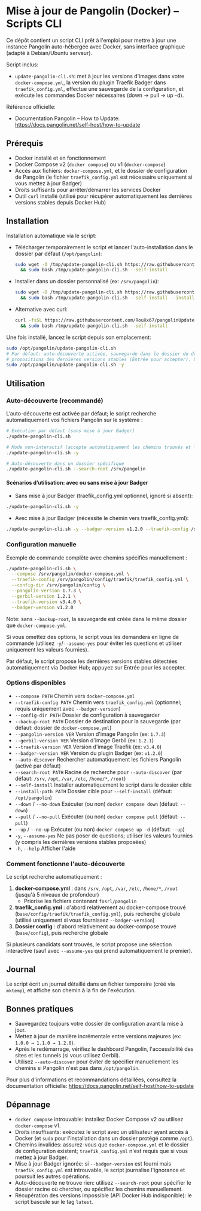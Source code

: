 # Mise à jour de Pangolin (Docker) – Scripts CLI

Ce dépôt contient un script CLI prêt à l'emploi pour mettre à jour une instance Pangolin auto-hébergée avec Docker, sans interface graphique (adapté à Debian/Ubuntu serveur).

Script inclus:
- `update-pangolin-cli.sh`: met à jour les versions d'images dans votre `docker-compose.yml`, la version du plugin Traefik Badger dans `traefik_config.yml`, effectue une sauvegarde de la configuration, et exécute les commandes Docker nécessaires (down → pull → up -d).

Référence officielle:
- Documentation Pangolin – How to Update: https://docs.pangolin.net/self-host/how-to-update

## Prérequis
- Docker installé et en fonctionnement
- Docker Compose v2 (`docker compose`) ou v1 (`docker-compose`)
- Accès aux fichiers: `docker-compose.yml`, et le dossier de configuration de Pangolin (le fichier `traefik_config.yml` est nécessaire uniquement si vous mettez à jour Badger)
- Droits suffisants pour arrêter/démarrer les services Docker
- Outil `curl` installé (utilisé pour récupérer automatiquement les dernières versions stables depuis Docker Hub)

## Installation

Installation automatique via le script:
- Télécharger temporairement le script et lancer l'auto-installation dans le dossier par défaut (`/opt/pangolin`):
  ```bash
  sudo wget -O /tmp/update-pangolin-cli.sh https://raw.githubusercontent.com/RouXx67/pangolinUpdate/main/update-pangolin-cli.sh \
    && sudo bash /tmp/update-pangolin-cli.sh --self-install
  ```
- Installer dans un dossier personnalisé (ex: `/srv/pangolin`):
  ```bash
  sudo wget -O /tmp/update-pangolin-cli.sh https://raw.githubusercontent.com/RouXx67/pangolinUpdate/main/update-pangolin-cli.sh \
    && sudo bash /tmp/update-pangolin-cli.sh --self-install --install-path /srv/pangolin
  ```
- Alternative avec curl:
  ```bash
  curl -fsSL https://raw.githubusercontent.com/RouXx67/pangolinUpdate/main/update-pangolin-cli.sh -o /tmp/update-pangolin-cli.sh \
    && sudo bash /tmp/update-pangolin-cli.sh --self-install
  ```

Une fois installé, lancez le script depuis son emplacement:
```bash
sudo /opt/pangolin/update-pangolin-cli.sh
# Par défaut: auto-découverte activée, sauvegarde dans le dossier du docker-compose,
# propositions des dernières versions stables (Entrée pour accepter). Utilisez -y pour tout accepter automatiquement:
sudo /opt/pangolin/update-pangolin-cli.sh -y
```

## Utilisation

### Auto-découverte (recommandé)
L’auto-découverte est activée par défaut; le script recherche automatiquement vos fichiers Pangolin sur le système :

```bash
# Exécution par défaut (sans mise à jour Badger)
./update-pangolin-cli.sh

# Mode non-interactif (accepte automatiquement les chemins trouvés et les dernières versions stables)
./update-pangolin-cli.sh -y

# Auto-découverte dans un dossier spécifique
./update-pangolin-cli.sh --search-root /srv/pangolin
```

#### Scénarios d’utilisation: avec ou sans mise à jour Badger
- Sans mise à jour Badger (traefik_config.yml optionnel, ignoré si absent):
```bash
./update-pangolin-cli.sh -y
```
- Avec mise à jour Badger (nécessite le chemin vers traefik_config.yml):
```bash
./update-pangolin-cli.sh -y --badger-version v1.2.0 --traefik-config /srv/pangolin/config/traefik/traefik_config.yml
```

### Configuration manuelle
Exemple de commande complète avec chemins spécifiés manuellement :
```bash
./update-pangolin-cli.sh \
  --compose /srv/pangolin/docker-compose.yml \
  --traefik-config /srv/pangolin/config/traefik/traefik_config.yml \
  --config-dir /srv/pangolin/config \
  --pangolin-version 1.7.3 \
  --gerbil-version 1.2.1 \
  --traefik-version v3.4.0 \
  --badger-version v1.2.0
```
Note: sans `--backup-root`, la sauvegarde est créée dans le même dossier que `docker-compose.yml`.

Si vous omettez des options, le script vous les demandera en ligne de commande (utilisez `-y`/`--assume-yes` pour éviter les questions et utiliser uniquement les valeurs fournies).

Par défaut, le script propose les dernières versions stables détectées automatiquement via Docker Hub; appuyez sur Entrée pour les accepter.

### Options disponibles
- `--compose PATH`             Chemin vers `docker-compose.yml`
- `--traefik-config PATH`      Chemin vers `traefik_config.yml` (optionnel; requis uniquement avec `--badger-version`)
- `--config-dir PATH`          Dossier de configuration à sauvegarder
- `--backup-root PATH`         Dossier de destination pour la sauvegarde (par défaut: dossier de `docker-compose.yml`)
- `--pangolin-version VER`     Version d'image Pangolin (ex: `1.7.3`)
- `--gerbil-version VER`       Version d'image Gerbil (ex: `1.2.1`)
- `--traefik-version VER`      Version d'image Traefik (ex: `v3.4.0`)
- `--badger-version VER`       Version du plugin Badger (ex: `v1.2.0`)
- `--auto-discover`            Rechercher automatiquement les fichiers Pangolin (activé par défaut)
- `--search-root PATH`         Racine de recherche pour `--auto-discover` (par défaut: `/srv`, `/opt`, `/var`, `/etc`, `/home/*`, `/root`)
- `--self-install`             Installer automatiquement le script dans le dossier cible
- `--install-path PATH`        Dossier cible pour `--self-install` (défaut: `/opt/pangolin`)
- `--down` / `--no-down`       Exécuter (ou non) `docker compose down` (défaut: `--down`)
- `--pull` / `--no-pull`       Exécuter (ou non) `docker compose pull` (défaut: `--pull`)
- `--up` / `--no-up`           Exécuter (ou non) `docker compose up -d` (défaut: `--up`)
- `-y`, `--assume-yes`         Ne pas poser de questions; utiliser les valeurs fournies (y compris les dernières versions stables proposées)
- `-h`, `--help`               Afficher l'aide

### Comment fonctionne l'auto-découverte
Le script recherche automatiquement :
1. **docker-compose.yml** : dans `/srv`, `/opt`, `/var`, `/etc`, `/home/*`, `/root` (jusqu'à 5 niveaux de profondeur)
   - Priorise les fichiers contenant `fosrl/pangolin`
2. **traefik_config.yml** : d'abord relativement au docker-compose trouvé (`base/config/traefik/traefik_config.yml`), puis recherche globale (utilisé uniquement si vous fournissez `--badger-version`)
3. **Dossier config** : d'abord relativement au docker-compose trouvé (`base/config`), puis recherche globale

Si plusieurs candidats sont trouvés, le script propose une sélection interactive (sauf avec `--assume-yes` qui prend automatiquement le premier).

## Journal
Le script écrit un journal détaillé dans un fichier temporaire (créé via `mktemp`), et affiche son chemin à la fin de l'exécution.

## Bonnes pratiques
- Sauvegardez toujours votre dossier de configuration avant la mise à jour.
- Mettez à jour de manière incrémentale entre versions majeures (ex: `1.0.0 → 1.1.0 → 1.2.0`).
- Après le redémarrage, vérifiez le dashboard Pangolin, l'accessibilité des sites et les tunnels (si vous utilisez Gerbil).
- Utilisez `--auto-discover` pour éviter de spécifier manuellement les chemins si Pangolin n'est pas dans `/opt/pangolin`.

Pour plus d'informations et recommandations détaillées, consultez la documentation officielle: https://docs.pangolin.net/self-host/how-to-update

## Dépannage
- `docker compose` introuvable: installez Docker Compose v2 ou utilisez `docker-compose` v1.
- Droits insuffisants: exécutez le script avec un utilisateur ayant accès à Docker (et `sudo` pour l'installation dans un dossier protégé comme `/opt`).
- Chemins invalides: assurez-vous que `docker-compose.yml` et le dossier de configuration existent; `traefik_config.yml` n'est requis que si vous mettez à jour Badger.
- Mise à jour Badger ignorée: si `--badger-version` est fourni mais `traefik_config.yml` est introuvable, le script journalise l'ignorance et poursuit les autres opérations.
- Auto-découverte ne trouve rien: utilisez `--search-root` pour spécifier le dossier racine où chercher, ou spécifiez les chemins manuellement.
- Récupération des versions impossible (API Docker Hub indisponible): le script bascule sur le tag `latest`.